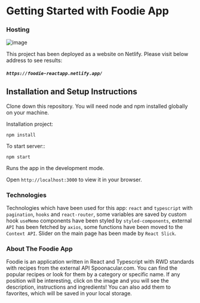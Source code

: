 # Getting Started with Foodie App

### Hosting
![image](https://github.com/Marcinwrzs/Foodie/assets/77743373/75a4361d-823b-47c0-94f9-5aab0baef8b9)

This project has been deployed as a website on Netlify.
Please visit below address to see results:

##### `https://foodie-reactapp.netlify.app/`

## Installation and Setup Instructions

Clone down this repository. You will need node and npm installed globally on your machine.

Installation project:

`npm install`

To start server::

`npm start`

Runs the app in the development mode.

Open `http://localhost:3000` to view it in your browser.

### Technologies

Technologies which have been used for this app: `react` and `typescript` with `pagination`, `hooks` and `react-router`, some variables are saved by custom hook `useMemo` components have been styled by `styled-components`, external `API` has been fetched by `axios`, some functions have been moved to the `Context API`. Slider on the main page has been made by `React Slick`.

### About The Foodie App

Foodie is an application written in React and Typescript with RWD standards with recipes from the external API Spoonacular.com. You can find the popular recipes or look for them by a category or specific name. If any position will be interesting, click on the image and you will see the description, instructions and ingredients! You can also add them to favorites, which will be saved in your local storage.


